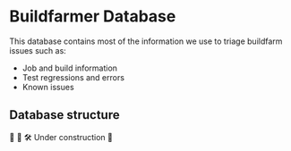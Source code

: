 # Buildfarmer Database

This database contains most of the information we use to triage buildfarm issues such as:
* Job and build information
* Test regressions and errors
* Known issues

## Database structure

:construction: :construction_worker: :hammer_and_wrench: Under construction :construction:
